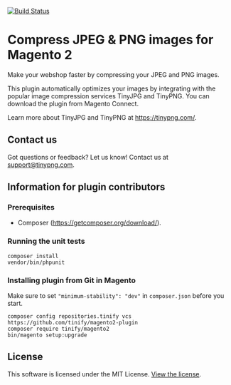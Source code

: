 [<img src="https://travis-ci.org/tinify/magento2-plugin.svg?branch=master" alt="Build Status">](https://travis-ci.org/tinify/magento2-plugin)

# Compress JPEG & PNG images for Magento 2

Make your webshop faster by compressing your JPEG and PNG images.

This plugin automatically optimizes your images by integrating with the
popular image compression services TinyJPG and TinyPNG. You can download the
plugin from Magento Connect.

Learn more about TinyJPG and TinyPNG at https://tinypng.com/.

## Contact us

Got questions or feedback? Let us know! Contact us at support@tinypng.com.

## Information for plugin contributors

### Prerequisites

* Composer (https://getcomposer.org/download/).

### Running the unit tests

```
composer install
vendor/bin/phpunit
```

### Installing plugin from Git in Magento

Make sure to set `"minimum-stability": "dev"` in `composer.json` before you start.

```
composer config repositories.tinify vcs https://github.com/tinify/magento2-plugin
composer require tinify/magento2
bin/magento setup:upgrade
```

## License

This software is licensed under the MIT License. [View the license](LICENSE).
